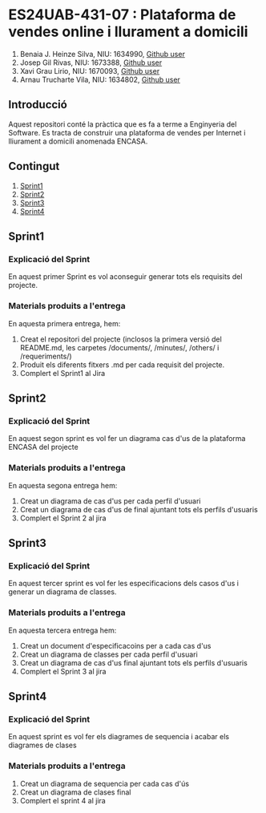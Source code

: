 # ES24UAB-431-07 : Plataforma de vendes online i llurament a domicili
1. Benaia J. Heinze Silva, NIU: 1634990, [Github user](https://github.com/BenaiaHeinze)
2. Josep Gil Rivas, NIU: 1673388, [Github user](https://github.com/NIU1673388)
3. Xavi Grau Lirio, NIU: 1670093, [Github user](https://github.com/Xavi1670093)
4. Arnau Trucharte Vila, NIU: 1634802, [Github user](https://github.com/arnbie)

## Introducció
Aquest repositori conté la pràctica que es fa a terme a Enginyeria del Software. Es tracta de construir una plataforma de vendes per Internet i lliurament a domicili anomenada ENCASA.

## Contingut
1. [Sprint1](#Sprint1)
2. [Sprint2](#Sprint2)
3. [Sprint3](#Sprint3)
4. [Sprint4](#Sprint4)

## Sprint1
### Explicació del Sprint
En aquest primer Sprint es vol aconseguir generar tots els requisits del projecte.

### Materials produits a l'entrega
En aquesta primera entrega, hem:
1. Creat el repositori del projecte (inclosos la primera versió del README.md, les carpetes /documents/, /minutes/, /others/ i /requeriments/)
2.  Produit els diferents fitxers .md per cada requisit del projecte.
3.  Complert el Sprint1 al Jira

## Sprint2
### Explicació del Sprint
En aquest segon sprint es vol fer un diagrama cas d'us de la plataforma ENCASA del projecte

### Materials produits a l'entrega
En aquesta segona entrega hem:
1. Creat un diagrama de cas d'us per cada perfil d'usuari
2. Creat un diagrama de cas d'us de final ajuntant tots els perfils d'usuaris
3. Complert el Sprint 2 al jira
   
## Sprint3
### Explicació del Sprint
En aquest tercer sprint es vol fer les especificacions dels casos d'us i generar un diagrama de classes.

### Materials produits a l'entrega
En aquesta tercera entrega hem:
1. Creat un document d'especificacoins per a cada cas d'us
2. Creat un diagrama de classes per cada perfil d'usuari
3. Creat un diagrama de cas d'us final ajuntant tots els perfils d'usuaris
4. Complert el Sprint 3 al jira

## Sprint4
### Explicació del Sprint
En aquest sprint es vol fer els diagrames de sequencia i acabar els diagrames de clases

### Materials produits a l'entrega
1. Creat un diagrama de sequencia per cada cas d'ús
2. Creat un diagrama de clases final
3. Complert el sprint 4 al jira
